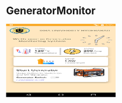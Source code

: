 # GeneratorMonitor

<img width="300" height="200" alt="java 8 and prio java 8  array review example" src="https://github.com/SaadAhmed1122/GeneratorMonitor/blob/master/Screenshot_1625490344.png">

